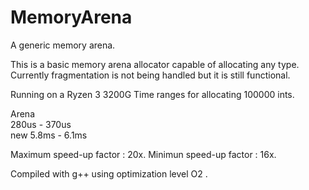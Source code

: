 # MemoryArena
 A generic memory arena.
 
This is a basic memory arena allocator capable of allocating any type.
Currently fragmentation is not being handled but it is still functional.

Running on a Ryzen 3 3200G
Time ranges for allocating 100000 ints.

Arena           
280us - 370us   
new
5.8ms - 6.1ms

Maximum speed-up factor : 20x.
Minimun speed-up factor : 16x.

Compiled with g++ using optimization level O2 .
